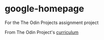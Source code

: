 # google-homepage
For the The Odin Projects assignment project


From The Odin Project's [curriculum](http://www.theodinproject.com/courses/web-development-101/lessons/html-css)
